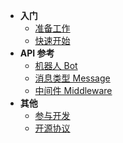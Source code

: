 * **入门**
  * [准备工作](Preparation.md)
  * [快速开始](QuickStart.md)
* **API 参考**
  * [机器人 Bot](Bot.md)
  * [消息类型 Message](Message.md)
  * [中间件 Middleware](Middleware.md)
* **其他**
  * [参与开发](Development.md)
  * [开源协议](License.md)